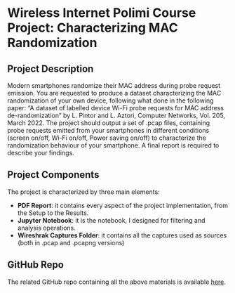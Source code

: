 # Wireless Internet Polimi Course Project: Characterizing MAC Randomization

## Project Description
Modern smartphones randomize their MAC address during probe request emission. 
You are requested to produce a dataset characterizing the MAC randomization of your own device, following what done in the following paper: “A dataset of labelled device Wi-Fi probe requests for MAC address de-randomization” by L. Pintor and L. Aztori, Computer Networks, Vol. 205, March 2022. 
The project should output a set of .pcap files, containing probe requests emitted from your smartphones in different conditions (screen on/off, Wi-Fi on/off, Power saving on/off) to characterize the randomization behaviour of your smartphone. 
A final report is required to describe your findings.

## Project Components
The project is characterized by three main elements:
- **PDF Report**: it contains every aspect of the project implementation, from the Setup to the Results.
- **Jupyter Notebook**: it is the notebook, I designed for filtering and analysis operations.
- **Wireshrak Captures Folder**: it contains all the captures used as sources (both in .pcap and .pcapng versions)

## GitHub Repo
The related GitHub repo containing all the above materials is available [here](https://github.com/GianlucaVigo/Wireless-Internet-Project_MAC-Randomization).
